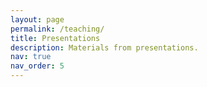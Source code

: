 ```yaml
---
layout: page
permalink: /teaching/
title: Presentations
description: Materials from presentations.
nav: true
nav_order: 5
---
```



